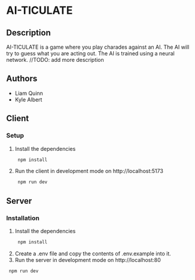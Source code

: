 # AI-TICULATE

## Description
AI-TICULATE is a game where you play charades against an AI. The AI will try to guess what you are acting out. The AI is trained using a neural network. //TODO: add more description

## Authors
- Liam Quinn
- Kyle Albert

## Client
### Setup
1. Install the dependencies
   ```bash
    npm install 
   ```
2. Run the client in development mode on http://localhost:5173
   ```bash
    npm run dev
   ```

## Server
### Installation
1. Install the dependencies
   ```bash
    npm install 
   ```
2. Create a .env file and copy the contents of .env.example into it.
3.  Run the server in development mode on http://localhost:80
   ```bash
    npm run dev
   ```

